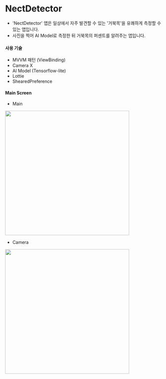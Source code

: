 # NectDetector



- 'NectDetector' 앱은 일상에서 자주 발견할 수 있는 '거북목'을 유쾌하게 측정할 수 있는 앱입니다.
- 사진을 찍어 AI Model로 측정한 뒤 거북목의 퍼센트를 알려주는 앱입니다.


#### 사용 기술
- MVVM 패턴 (ViewBinding)
- Camera X
- AI Model (Tensorflow-lite)
- Lottie
- ShearedPreference

  

#### Main Screen
- Main
<img width="400" src="https://github.com/songmik/NeckDetector/assets/86704889/e6e1b584-7a93-48f9-9ef3-d52bafa95b0f">

- Camera

<img width="400" src="https://github.com/songmik/NeckDetector/assets/86704889/ef323d56-1924-41df-a18e-73874e8dff20">
